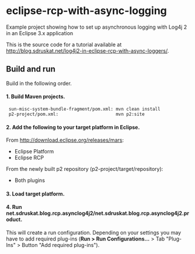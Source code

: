 # eclipse-rcp-with-async-logging

Example project showing how to set up asynchronous logging with Log4j 2 in an Eclipse 3.x application

This is the source code for a tutorial available at http://blog.sdruskat.net/log4j2-in-eclipse-rcp-with-async-loggers/.

## Build and run

Build in the following order.

#### 1. Build Maven projects.
```
 sun-misc-system-bundle-fragment/pom.xml: mvn clean install
 p2-project/pom.xml:                      mvn p2:site
```

#### 2. Add the following to your target platform in Eclipse.

From http://download.eclipse.org/releases/mars:
- Eclipse Platform
- Eclipse RCP

From the newly built p2 repository (p2-project/target/repository):
- Both plugins

#### 3. Load target platform.

#### 4. Run net.sdruskat.blog.rcp.asynclog4j2/net.sdruskat.blog.rcp.asynclog4j2.product. 

This will create a run configuration. Depending on your settings you may have to add required plug-ins (**Run > Run Configurations...** > Tab "Plug-Ins" > Button "Add required plug-ins").
